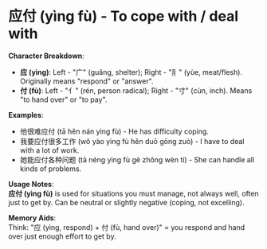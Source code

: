 # **应付 (yìng fù) - To cope with / deal with**

**Character Breakdown**:  
- **应 (yìng)**: Left - "广" (guǎng, shelter); Right - "⺼" (yùe, meat/flesh). Originally means "respond" or "answer".  
- **付 (fù)**: Left - "亻" (rén, person radical); Right - "寸" (cùn, inch). Means "to hand over" or "to pay".

**Examples**:  
- 他很难应付 (tā hěn nán yìng fù) - He has difficulty coping.  
- 我要应付很多工作 (wǒ yào yìng fù hěn duō gōng zuò) - I have to deal with a lot of work.  
- 她能应付各种问题 (tā néng yìng fù gè zhǒng wèn tí) - She can handle all kinds of problems.

**Usage Notes**:  
**应付 (yìng fù)** is used for situations you must manage, not always well, often just to get by. Can be neutral or slightly negative (coping, not excelling).

**Memory Aids**:  
Think: "应 (yìng, respond) + 付 (fù, hand over)" = you respond and hand over just enough effort to get by.
